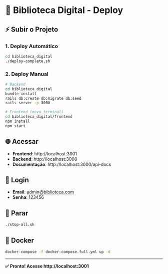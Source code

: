 # 🚀 Biblioteca Digital - Deploy

## ⚡ Subir o Projeto

### 1. Deploy Automático
```bash
cd biblioteca_digital
./deploy-complete.sh
```

### 2. Deploy Manual
```bash
# Backend
cd biblioteca_digital
bundle install
rails db:create db:migrate db:seed
rails server -p 3000

# Frontend (novo terminal)
cd biblioteca_digital/frontend
npm install
npm start
```

## 🌐 Acessar
- **Frontend**: http://localhost:3001
- **Backend**: http://localhost:3000
- **Documentação**: http://localhost:3000/api-docs

## 🔑 Login
- **Email**: admin@biblioteca.com
- **Senha**: 123456

## 🛑 Parar
```bash
./stop-all.sh
```

## 🐳 Docker
```bash
docker-compose -f docker-compose.full.yml up -d
```

---

**✅ Pronto! Acesse http://localhost:3001**

